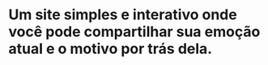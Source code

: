 # Um site simples e interativo onde você pode compartilhar sua emoção atual e o motivo por trás dela.
